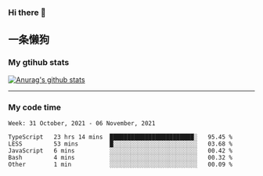 ### Hi there 👋

## 一条懒狗
<!--
**kiss-me-quickly/kiss-me-quickly** is a ✨ _special_ ✨ repository because its `README.md` (this file) appears on your GitHub profile.

Here are some ideas to get you started:

- 🔭 I’m currently working on ...
- 🌱 I’m currently learning ...
- 👯 I’m looking to collaborate on ...
- 🤔 I’m looking for help with ...
- 💬 Ask me about ...
- 📫 How to reach me: ...
- 😄 Pronouns: ...
- ⚡ Fun fact: ...
-->


### My gtihub stats

[![Anurag's github stats](https://github-readme-stats.vercel.app/api?username=kiss-me-quickly)](https://github.com/anuraghazra/github-readme-stats)

***

### My code time

<!--START_SECTION:waka-->
```text
Week: 31 October, 2021 - 06 November, 2021

TypeScript   23 hrs 14 mins  ████████████████████████░   95.45 % 
LESS         53 mins         █░░░░░░░░░░░░░░░░░░░░░░░░   03.68 % 
JavaScript   6 mins          ░░░░░░░░░░░░░░░░░░░░░░░░░   00.42 % 
Bash         4 mins          ░░░░░░░░░░░░░░░░░░░░░░░░░   00.32 % 
Other        1 min           ░░░░░░░░░░░░░░░░░░░░░░░░░   00.09 % 
```
<!--END_SECTION:waka-->
